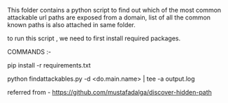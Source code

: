 
This folder contains a python script to find out which of the most common attackable url paths are exposed from a domain, list of all the common known paths is also attached in same folder.


to run this script , we need to first install required packages.

COMMANDS :-

pip install -r requirements.txt

python findattackables.py -d <do.main.name> | tee -a output.log



referred from - https://github.com/mustafadalga/discover-hidden-path
